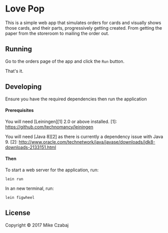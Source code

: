 # Love Pop

This is a simple web app that simulates orders for cards and visually shows those
cards, and their parts, progressively getting created. From getting the paper from
the storeroom to mailing the order out.

## Running

Go to the orders page of the app and click the `Run` button.

That's it.

## Developing
Ensure you have the required dependencies then run the application

#### Prerequisites

You will need [Leiningen][1] 2.0 or above installed.
[1]: https://github.com/technomancy/leiningen

You will need [Java 8][2] as there is currently a dependency issue with Java 9.
[2]: http://www.oracle.com/technetwork/java/javase/downloads/jdk8-downloads-2133151.html

#### Then

To start a web server for the application, run:

`lein run`

In an new terminal, run:

`lein figwheel`

## License

Copyright © 2017 Mike Czabaj
